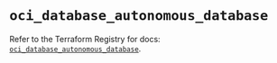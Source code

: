 # `oci_database_autonomous_database`

Refer to the Terraform Registry for docs: [`oci_database_autonomous_database`](https://registry.terraform.io/providers/oracle/oci/6.18.0/docs/resources/database_autonomous_database).
